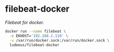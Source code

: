 # filebeat-docker

_Filebeat for docker._

```bash
docker run --name filebeat \
  -e EKHOST='192.168.2.110' \
  -v /var/run/docker.sock:/var/run/docker.sock \
  ludeeus/filebeat-docker
```